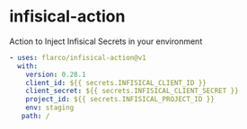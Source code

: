 # infisical-action
Action to Inject Infisical Secrets in your environment


```yaml
- uses: flarco/infisical-action@v1
  with:
    version: 0.28.1
    client_id: ${{ secrets.INFISICAL_CLIENT_ID }}
    client_secret: ${{ secrets.INFISICAL_CLIENT_SECRET }}
    project_id: ${{ secrets.INFISICAL_PROJECT_ID }}
    env: staging
   path: /
```
